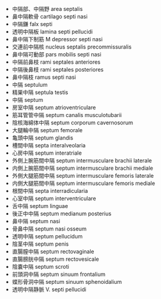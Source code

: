 - 中隔部、中隔野 area septalis
- 鼻中隔軟骨 cartilago septi nasi
- 中隔鎌 falx septi
- 透明中隔板 lamina septi pellucidi
- 鼻中隔下制筋 M depressor septi nasi
- 交連前中隔核 nucleus septalis precommissuralis
- 鼻中隔可動部 pars mobilis septi nasi
- 中隔前鼻枝 rami septales anteriores
- 中隔後鼻枝 rami septales posteriores
- 鼻中隔枝 ramus septi nasi
- 中隔 septulum
- 精巣中隔 septula testis
- 中隔 septum
- 房室中隔 septum atrioventriculare
- 筋耳管管中隔 septum canalis musculotubarii
- 陰核海綿体中隔 septum corporum cavernosorum
- 大腿輪中隔 septum femorale
- 亀頭中隔 septum glandis
- 槽間中隔 septa interalveolaria
- 心房中隔 septum interatriale
- 外側上腕筋間中隔 septum intermusculare brachii laterale
- 内側上腕筋間中隔 septum intermusculare brachii mediale
- 外側大腿筋間中隔 septum intermusculare femoris laterale
- 内側大腿筋間中隔 septum intermusculare femoris mediale
- 根間中隔 septa interradicularia
- 心室中隔 septum interventriculare
- 舌中隔 septum linguae
- 後正中中隔 septum medianum posterius
- 鼻中隔 septum nasi
- 骨鼻中隔 septum nasi osseum
- 透明中隔 septum pellucidum
- 陰茎中隔 septum penis
- 直腸膣中隔 septum rectovaginale
- 直腸膀胱中隔 septum rectovesicale
- 陰嚢中隔 septum scroti
- 前頭洞中隔 septum sinuum frontalium
- 蝶形骨洞中隔 septum sinuum sphenoidalium
- 透明中隔静脈 V. septi pellucidi
